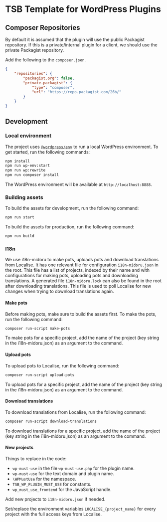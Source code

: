 # TSB Template for WordPress Plugins

## Composer Repositories

By default it is assumed that the plugin will use the public Packagist repository. If this is a private/internal plugin for a client, we should use the private Packagist repository.

Add the following to the `composer.json`.

```json
{
    "repositories": {
        "packagist.org": false,
        "private-packagist": {
            "type": "composer",
            "url": "https://repo.packagist.com/26b/"
        }
    }
}
```

## Development

### Local environment

The project uses [`@wordpress/env`](https://developer.wordpress.org/block-editor/reference-guides/packages/packages-env) to run a local WordPress environment. To get started, run the following commands:

```bash
npm install
npm run wp-env:start
npm run wp:rewrite
npm run composer install
```

The WordPress environment will be available at `http://localhost:8888`.

### Building assets

To build the assets for development, run the following command:

```bash
npm run start
```

To build the assets for production, run the following command:

```bash
npm run build
```

### I18n

We use i18n-midoru to make pots, uploads pots and download translations from Localise. It has one relevant file for configuration `i18n-midoru.json` in the root. This file has a list of projects, indexed by their name and with configurations for making pots, uploading pots and downloading translations. A generated file `i18n-midoru.lock` can also be found in the root after downloading translations. This file is used to poll Localise for new changes when trying to download translations again.

#### Make pots

Before making pots, make sure to build the assets first. To make the pots, run the following command:

```bash
composer run-script make-pots
```

To make pots for a specific project, add the name of the project (key string in the i18n-midoru.json) as an argument to the command.

#### Upload pots

To upload pots to Localise, run the following command:

```bash
composer run-script upload-pots
```

To upload pots for a specific project, add the name of the project (key string in the i18n-midoru.json) as an argument to the command.

#### Download translations

To download translations from Localise, run the following command:

```bash
composer run-script download-translations
```

To download translations for a specific project, add the name of the project (key string in the i18n-midoru.json) as an argument to the command.

#### New projects

Things to replace in the code:

- `wp-must-use` in the file `wp-must-use.php` for the plugin name.
- `wp-must-use` for the text domain and plugin name.
- `\WPMustUse` for the namespace.
- `TSB_WP_PLUGIN_MUST_USE` for constants.
- `wp_must_use_frontend` for the JavaScript handle.

Add new projects to `i18n-midoru.json` if needed.

Set/replace the environment variables `LOCALISE_{project_name}` for every project with the full access keys from Localise.
